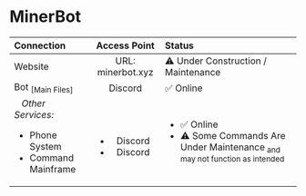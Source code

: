 # MinerBot
|   Connection  |      Access Point      |  Status  |
| :------------ | :--------------------: | :------- |
| Website       |    URL: minerbot.xyz   | ⚠ Under Construction / Maintenance |
| Bot <sub>[Main Files]</sub> | Discord | ✅ Online |
| &nbsp;&nbsp;&nbsp;*Other Services:*<br /><ul><li>Phone System</li><li>Command Mainframe</li></ul> | <br /><ul><li>Discord</li><li>Discord</li></ul> | <ul><li>✅ Online</li><li>⚠ Some Commands Are Under Maintenance<sub> and may not function as intended</sub></li></ul>
